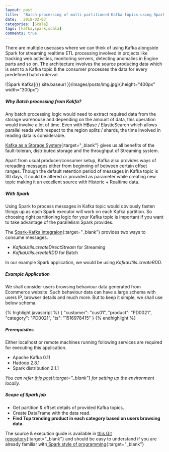 ```yaml
---
layout: post
title:  "Batch processing of multi-partitioned Kafka topics using Spark with example"
date:   2018-02-03
categories: [Scala]
tags: [kafka,spark,scala]
comments: true
---
```

There are multiple usecases where we can think of using Kafka alongside Spark for streaming realtime ETL processing  involved in projects like tracking web activities, monitoring servers, detecting anomalies in Engine parts and so on. The architecture involves the source producing data which is sent to a Kafka topic & the consumer processes the data for every predefined batch interval.

![Spark Kafka]({{ site.baseurl }}/images/posts/img.jpg){:height="400px" width="300px"}

##### Why Batch processing from Kakfa?
Any batch processing logic would need to extract required data from the storage warehouse and depending on the amount of data, this operation would involve a lot of time. Even with HBase / ElasticSearch which allows parallel reads with respect to the region splits / shards, the time involved in reading data is considerable.

[Kafka as a Storage System](https://kafka.apache.org/intro#kafka_storage){:target="_blank"} gives us all benefits of the fault-toleran, distributed storage and the throughput of Streaming system.

Apart from usual producer/consumer setup, Kafka also provides ways of rereading messages either from beginning of between certain offset ranges. Though the default retention period of messages in Kafka topic is 30 days, it could be altered or provided as parameter while creating new topic making it an excellent source with Historic + Realtime data.

##### With Spark
Using Spark to process messages in Kafka topic would obviously fasten things up as each Spark executor will work on each Kafka partition. So choosing right partitioning logic for your Kafka topic is important if you want to take advantage of the parallelism Spark provides.

The [Spark-Kafka integraion](https://spark.apache.org/docs/latest/streaming-kafka-0-10-integration.html){:target="_blank"} provides two ways to consume messages.
* *KafkaUtils.createDirectStream* for Streaming
* *KafkaUtils.createRDD* for Batch

In our example Spark application, we would be using *KafkaUtils.createRDD*.

##### Example Application
We shall consider users browsing behaviour data generated from Ecommerce website. Such behaviour data can have a large schema with users IP, browser details and much more. But to keep it simple, we shall use below schema.

{% highlight javascript %}
{
	"customer": "cus01",
	"product": "PD0021",
	"category": "PD0021",
	"ts": "1516978415"
}
{% endhighlight %}

##### Prerequisites
Either localhost or remote machines running following services are required for executing this application.
* Apache Kafka 0.11
* Hadoop 2.8.1
* Spark distribution 2.1.1

*You can refer [this post](/java/2017/09/24/import-data-from-csv-files-to-hbase-using-spark.html){:target="_blank"} for setting up the environment locally.*

##### Scope of Spark job
* Get partition & offset details of provided Kafka topics.
* Create DataFrame with the data read.
* **Find Top trending product in each category based on users browsing data.**

The source & execution guide is available in [this Git repository](https://github.com/scriperdj/kafka_batch_processing_using_spark_sample){:target="_blank"} and should be easy to understand if you are already familiar with[ Spark style of programming](https://spark.apache.org/docs/latest/quick-start.html){:target="_blank"}
